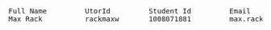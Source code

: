 <pre>
Full Name         UtorId         Student Id         Email                            Connect                          Slack
Max Rack          rackmaxw       1008071881         max.rack@mail.utoronto.ca        discord: maximusprime416         Max Rack



</pre>